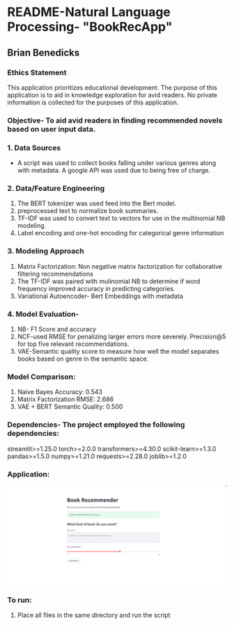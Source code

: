 # README-Natural Language Processing- "BookRecApp"

## Brian Benedicks

<!-- Add your content below -->

### Ethics Statement

This application prioritizes educational development. The purpose of this application is to aid in knowledge exploration for avid readers. No private information is collected for the purposes of this application. 

### Objective- To aid avid readers in finding recommended novels based on user input data.


### 1. Data Sources

- A script was used to collect books falling under various genres along with metadata. A google API was used due to being free of charge.


### 2. Data/Feature Engineering 

1. The BERT tokenizer was used feed into the Bert model. 
2. preprocessed text to normalize book summaries.
3. TF-IDF was used to convert text to vectors for use in the multinomial NB modeling.
4. Label encoding and one-hot encoding for categorical genre information

### 3. Modeling Approach
1. Matrix Factorization: Non negative matrix factorization for collaborative filtering recommendations
2. The TF-IDF was paired with mulinomial NB to determine if word frequency improved accuracy in predicting categories.
3. Variational Autoencoder- Bert Embeddings with metadata



### 4. Model Evaluation- 
1. NB- F1 Score and accuracy
2. NCF-used RMSE for penalizing larger errors more severely. Precision@5 for top five relevant recommendations.
3. VAE-Semantic quality score to measure how well the model separates books based on genre in the semantic space.

### Model Comparison:
1. Naive Bayes Accuracy: 0.543
2. Matrix Factorization RMSE: 2.686
3. VAE + BERT Semantic Quality: 0.500
   


### Dependencies- The project employed the following dependencies:
streamlit>=1.25.0
torch>=2.0.0
transformers>=4.30.0
scikit-learn>=1.3.0
pandas>=1.5.0
numpy>=1.21.0
requests>=2.28.0
joblib>=1.2.0

### Application:
![BookRecApp](bookrecapp.png)

### To run:
1. Place all files in the same directory and run the script


